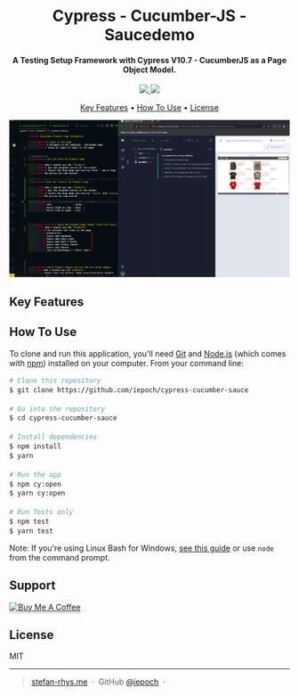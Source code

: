 <h1 align="center">
  <br>
  <a href="" alt="Serenity-Playwright-Cucumber" width="200"></a>
  <br>
 Cypress - Cucumber-JS - Saucedemo
  <br>
</h1>

<h4 align="center">A Testing Setup Framework with Cypress V10.7 - CucumberJS as a Page Object Model.</h4>

<p align="center">
  <a href="https://saythanks.io/to/iepoch">
      <img src="https://img.shields.io/badge/SayThanks.io-%E2%98%BC-1EAEDB.svg">
  </a>
    <a href="https://www.cypress.io/">
      <img src="https://img.shields.io/badge/tested%20with-Cypress-04C38E.svg">
  </a>
</p>



<p align="center">
  <a href="#key-features">Key Features</a> •
  <a href="#how-to-use">How To Use</a> •
  <a href="#license">License</a>
</p>

![screenshot](https://raw.githubusercontent.com/iepoch/cypress-cucumber-sauce/main/images/Cypress-Cucumber-POM.png)

## Key Features

## How To Use

To clone and run this application, you'll need [Git](https://git-scm.com) and [Node.js](https://nodejs.org/en/download/) (which comes with [npm](http://npmjs.com)) installed on your computer. From your command line:

```bash
# Clone this repository
$ git clone https://github.com/iepoch/cypress-cucumber-sauce

# Go into the repository
$ cd cypress-cucumber-sauce

# Install dependencies
$ npm install
$ yarn

# Run the app
$ npm cy:open
$ yarn cy:open

# Run Tests only
$ npm test
$ yarn test
```

Note: If you're using Linux Bash for Windows, [see this guide](https://www.howtogeek.com/261575/how-to-run-graphical-linux-desktop-applications-from-windows-10s-bash-shell/) or use `node` from the command prompt.

## Support

<a href="https://www.buymeacoffee.com/iepoc" target="_blank"><img src="https://www.buymeacoffee.com/assets/img/custom_images/purple_img.png" alt="Buy Me A Coffee" style="height: 41px !important;width: 174px !important;box-shadow: 0px 3px 2px 0px rgba(190, 190, 190, 0.5) !important;-webkit-box-shadow: 0px 3px 2px 0px rgba(190, 190, 190, 0.5) !important;" ></a>

## License

MIT

---

> [stefan-rhys.me](https://www.stefan-rhys.me) &nbsp;&middot;&nbsp;
> GitHub [@iepoch](https://github.com/iepoch) &nbsp;&middot;&nbsp;
